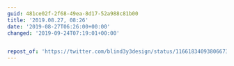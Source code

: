 ```yaml
---
guid: 481ce02f-2f68-49ea-8d17-52a988c81b00
title: '2019.08.27, 08:26'
date: '2019-08-27T06:26:00+00:00'
changed: '2019-09-24T07:19:01+00:00'


repost_of: 'https://twitter.com/blind3y3design/status/1166183409380667392?s=20'
---
```


